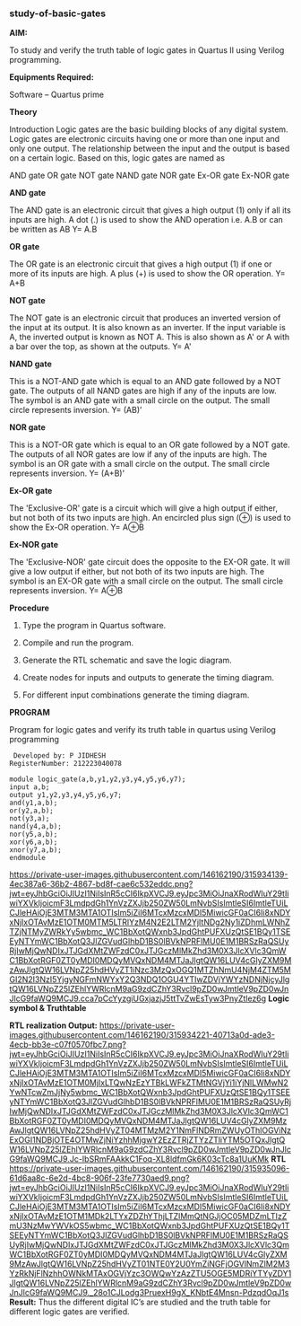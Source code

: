 ### study-of-basic-gates

**AIM:** 

To study and verify the truth table of logic gates in Quartus II using Verilog programming.

**Equipments Required:**

Software – Quartus prime 

**Theory**

Introduction Logic gates are the basic building blocks of any digital system. Logic gates are electronic circuits having one or more than one input and only one output. The relationship between the input and the output is based on a certain logic. Based on this, logic gates are named as

AND gate OR gate NOT gate NAND gate NOR gate Ex-OR gate Ex-NOR gate

**AND gate**

The AND gate is an electronic circuit that gives a high output (1) only if all its inputs are high. A dot (.) is used to show the AND operation i.e. A.B or can be written as AB
Y= A.B

**OR gate** 

The OR gate is an electronic circuit that gives a high output (1) if one or more of its inputs are high. A plus (+) is used to show the OR operation.
Y= A+B

**NOT gate**

The NOT gate is an electronic circuit that produces an inverted version of the input at its output. It is also known as an inverter. If the input variable is A, the inverted output is known as NOT A. This is also shown as A' or A with a bar over the top, as shown at the outputs.
Y= A'

**NAND gate**

This is a NOT-AND gate which is equal to an AND gate followed by a NOT gate. The outputs of all NAND gates are high if any of the inputs are low. The symbol is an AND gate with a small circle on the output. The small circle represents inversion.
Y= (AB)’

**NOR gate**

This is a NOT-OR gate which is equal to an OR gate followed by a NOT gate. The outputs of all NOR gates are low if any of the inputs are high. The symbol is an OR gate with a small circle on the output. The small circle represents inversion.
Y= (A+B)’

**Ex-OR gate**

The 'Exclusive-OR' gate is a circuit which will give a high output if either, but not both of its two inputs are high. An encircled plus sign (⊕) is used to show the Ex-OR operation.
Y= A⊕B

**Ex-NOR gate**

The 'Exclusive-NOR' gate circuit does the opposite to the EX-OR gate. It will give a low output if either, but not both of its two inputs are high. The symbol is an EX-OR gate with a small circle on the output. The small circle represents inversion.
Y= A⊕B

**Procedure** 

1.	Type the program in Quartus software.

2.	Compile and run the program.

3.	Generate the RTL schematic and save the logic diagram.

4.	Create nodes for inputs and outputs to generate the timing diagram.

5.	For different input combinations generate the timing diagram.


**PROGRAM**

Program for logic gates and verify its truth table in quartus using Verilog programming
```
 Developed by: P JIDHESH
RegisterNumber: 212223040078
```
```
module logic_gate(a,b,y1,y2,y3,y4,y5,y6,y7);
input a,b;
output y1,y2,y3,y4,y5,y6,y7;
and(y1,a,b);
or(y2,a,b);
not(y3,a);
nand(y4,a,b);
nor(y5,a,b);
xor(y6,a,b);
xnor(y7,a,b);
endmodule
 ```

https://private-user-images.githubusercontent.com/146162190/315934139-4ec387a6-36b2-4867-bd8f-cae6c532eddc.png?jwt=eyJhbGciOiJIUzI1NiIsInR5cCI6IkpXVCJ9.eyJpc3MiOiJnaXRodWIuY29tIiwiYXVkIjoicmF3LmdpdGh1YnVzZXJjb250ZW50LmNvbSIsImtleSI6ImtleTUiLCJleHAiOjE3MTM3MTA1OTIsIm5iZiI6MTcxMzcxMDI5MiwicGF0aCI6Ii8xNDYxNjIxOTAvMzE1OTM0MTM5LTRlYzM4N2E2LTM2YjItNDg2Ny1iZDhmLWNhZTZjNTMyZWRkYy5wbmc_WC1BbXotQWxnb3JpdGhtPUFXUzQtSE1BQy1TSEEyNTYmWC1BbXotQ3JlZGVudGlhbD1BS0lBVkNPRFlMU0E1M1BRSzRaQSUyRjIwMjQwNDIxJTJGdXMtZWFzdC0xJTJGczMlMkZhd3M0X3JlcXVlc3QmWC1BbXotRGF0ZT0yMDI0MDQyMVQxNDM4MTJaJlgtQW16LUV4cGlyZXM9MzAwJlgtQW16LVNpZ25hdHVyZT1iNzc3MzQxOGQ1MTZhNmU4NjM4ZTM5MGI2N2I3NzI5YjgyNGFmNWYxY2Q3NDQ1OGU4YTIwZDVjYWYzNDNjNjcyJlgtQW16LVNpZ25lZEhlYWRlcnM9aG9zdCZhY3Rvcl9pZD0wJmtleV9pZD0wJnJlcG9faWQ9MCJ9.cca7pCcYyzgiUGxjazjJ5ttTvZwEsTyw3PnyZtlez6g
**Logic symbol & Truthtable**

**RTL realization Output:** 
https://private-user-images.githubusercontent.com/146162190/315934221-40713a0d-ade3-4ecb-bb3e-c07f0570fbc7.png?jwt=eyJhbGciOiJIUzI1NiIsInR5cCI6IkpXVCJ9.eyJpc3MiOiJnaXRodWIuY29tIiwiYXVkIjoicmF3LmdpdGh1YnVzZXJjb250ZW50LmNvbSIsImtleSI6ImtleTUiLCJleHAiOjE3MTM3MTA1OTIsIm5iZiI6MTcxMzcxMDI5MiwicGF0aCI6Ii8xNDYxNjIxOTAvMzE1OTM0MjIxLTQwNzEzYTBkLWFkZTMtNGVjYi1iYjNlLWMwN2YwNTcwZmJjNy5wbmc_WC1BbXotQWxnb3JpdGhtPUFXUzQtSE1BQy1TSEEyNTYmWC1BbXotQ3JlZGVudGlhbD1BS0lBVkNPRFlMU0E1M1BRSzRaQSUyRjIwMjQwNDIxJTJGdXMtZWFzdC0xJTJGczMlMkZhd3M0X3JlcXVlc3QmWC1BbXotRGF0ZT0yMDI0MDQyMVQxNDM4MTJaJlgtQW16LUV4cGlyZXM9MzAwJlgtQW16LVNpZ25hdHVyZT04MTMzM2Y1NmFlNDRmZWUyOThlOGViNzExOGI1NDBjOTE4OTMwZjNiYzhhMjgwY2EzZTRjZTYzZTliYTM5OTQxJlgtQW16LVNpZ25lZEhlYWRlcnM9aG9zdCZhY3Rvcl9pZD0wJmtleV9pZD0wJnJlcG9faWQ9MCJ9.Jc-IbSRmFAAkkC1Foq-XL8ldfmGk6K03cTc8a1UuKMk
**RTL**
https://private-user-images.githubusercontent.com/146162190/315935096-61d6aa8c-6e2d-4bc8-906f-23fe7730aed9.png?jwt=eyJhbGciOiJIUzI1NiIsInR5cCI6IkpXVCJ9.eyJpc3MiOiJnaXRodWIuY29tIiwiYXVkIjoicmF3LmdpdGh1YnVzZXJjb250ZW50LmNvbSIsImtleSI6ImtleTUiLCJleHAiOjE3MTM3MTA1OTIsIm5iZiI6MTcxMzcxMDI5MiwicGF0aCI6Ii8xNDYxNjIxOTAvMzE1OTM1MDk2LTYxZDZhYThjLTZlMmQtNGJjOC05MDZmLTIzZmU3NzMwYWVkOS5wbmc_WC1BbXotQWxnb3JpdGhtPUFXUzQtSE1BQy1TSEEyNTYmWC1BbXotQ3JlZGVudGlhbD1BS0lBVkNPRFlMU0E1M1BRSzRaQSUyRjIwMjQwNDIxJTJGdXMtZWFzdC0xJTJGczMlMkZhd3M0X3JlcXVlc3QmWC1BbXotRGF0ZT0yMDI0MDQyMVQxNDM4MTJaJlgtQW16LUV4cGlyZXM9MzAwJlgtQW16LVNpZ25hdHVyZT01NTE0Y2U0YmZiNGFjOGVlNmZlM2M3YzRkNjFlNzhhOWNkMTAxOGVjYzc3OWQwYzAzZTU5OGE5MDRiYTYyZDY1JlgtQW16LVNpZ25lZEhlYWRlcnM9aG9zdCZhY3Rvcl9pZD0wJmtleV9pZD0wJnJlcG9faWQ9MCJ9._28o1CJLodg3PruexH9gX_KNbtE4Mnsn-PdzqdOqJ1s
**Result:**
Thus the different digital IC’s are studied and the truth table for different logic gates are verified.

